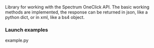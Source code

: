 Library for working with the Spectrum OneClick API.
The basic working methods are implemented, the response can be returned in json, like a python dict, or in xml, like a bs4 object.  

### Launch examples 
example.py  
